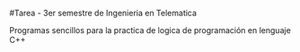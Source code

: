 #Tarea - 3er semestre de Ingenieria en Telematica 

Programas sencillos para la practica de logica de programación en lenguaje C++
